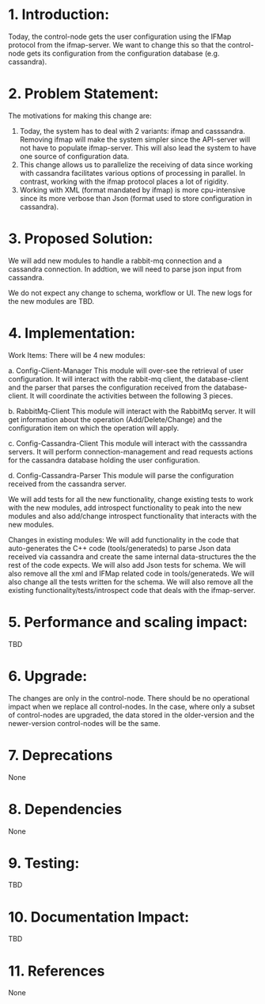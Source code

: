 # 1. Introduction:
Today, the control-node gets the user configuration using the IFMap protocol from the ifmap-server. We want to change this so that the control-node gets its configuration from the configuration database (e.g. cassandra).

# 2. Problem Statement:
The motivations for making this change are:

1. Today, the system has to deal with 2 variants: ifmap and casssandra. Removing ifmap will make the system simpler since the API-server will not have to populate ifmap-server. This will also lead the system to have one source of configuration data.
2. This change allows us to parallelize the receiving of data since working with cassandra facilitates various options of processing in parallel. In contrast, working with the ifmap protocol places a lot of rigidity.
3. Working with XML (format mandated by ifmap) is more cpu-intensive since its more verbose than Json (format used to store configuration in cassandra).

# 3. Proposed Solution:
We will add new modules to handle a rabbit-mq connection and a cassandra connection. In addtion, we will need to parse json input from cassandra.

We do not expect any change to schema, workflow or UI. The new logs for the new modules are TBD.

# 4. Implementation:
Work Items:
There will be 4 new modules:

a. Config-Client-Manager
This module will over-see the retrieval of user configuration. It will interact with the rabbit-mq client, the database-client and the parser that parses the configuration received from the database-client. It will coordinate the activities between the following 3 pieces.

b. RabbitMq-Client
This module will interact with the RabbitMq server. It will get information about the operation (Add/Delete/Change) and the configuration item on which the operation will apply.

c. Config-Cassandra-Client
This module will interact with the casssandra servers. It will perform connection-management and read requests actions for the cassandra database holding the user configuration.

d. Config-Cassandra-Parser
This module will parse the configuration received from the cassandra server.

We will add tests for all the new functionality, change existing tests to work with the new modules, add introspect functionality to peak into the new modules and also add/change introspect functionality that interacts with the new modules.

Changes in existing modules:
We will add functionality in the code that auto-generates the C++ code (tools/generateds) to parse Json data received via cassandra and create the same internal data-structures the the rest of the code expects. We will also add Json tests for schema. We will also remove all the xml and IFMap related code in tools/generateds. We will also change all the tests written for the schema. We will also remove all the existing functionality/tests/introspect code that deals with the ifmap-server.

# 5. Performance and scaling impact:
TBD

# 6. Upgrade:
The changes are only in the control-node. There should be no operational impact when we replace all control-nodes. In the case, where only a subset of control-nodes are upgraded, the data stored in the older-version and the newer-version control-nodes will be the same.

# 7. Deprecations
None

# 8. Dependencies
None

# 9. Testing:
TBD

# 10. Documentation Impact:
TBD

# 11. References
None
